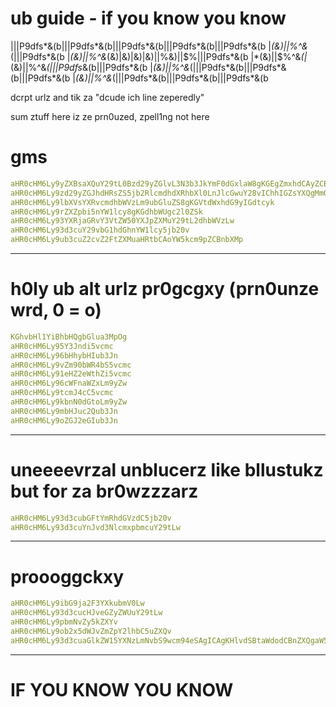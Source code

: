 # ub guide - if you know you know

|||P9dfs*&(b|||P9dfs*&(b|||P9dfs*&(b|||P9dfs*&(b|||P9dfs*&(b
|*(&)||$%^&*(||||)|||||P9dfs*&(bd|||P9dfs*&(b||||||P9dfs*&(b|||P9dfs*&(b|||P9dfs*&(b|||P9dfs*&(bP9dfs*&|||P9dfs*&(bdsf|base64decode.org|(|216.105.168.10||*(&)||$%^&*(|||P9dfs*&(b
|*(&)||$%^&*(|*(&)||$%^&*(&)|&)|&)|&)||$%&)||$%&)||$%|||P9dfs*&(b
|*(&)||$%^&*(|*(&)||$%^&*(*(|*(&)||$%^&*(|||P9dfs*&(b|||P9dfs*&(b
|*(&)||$%^&*(|*(&)||$%^&*(|||P9dfs*&(b|||P9dfs*&(b|||P9dfs*&(b
|*(&)||$%^&*(|*(&)||$%^&*(|||P9dfs*&(b|||P9dfs*&(b|||P9dfs*&(b

dcrpt urlz and tik za "dcude ich line zeperedly"

sum ztuff here iz ze prn0uzed, zpell1ng not here


# gms
```yaml
aHR0cHM6Ly9yZXBsaXQuY29tL0Bzd29yZGlvL3N3b3JkYmF0dGxlaW8gKGEgZmxhdCAyZCBzd29yZCBnYW1lKQ
aHR0cHM6Ly9zd29yZGJhdHRsZS5jb2RlcmdhdXRhbXl0LnJlcGwuY28vIChhIGZsYXQgMmQgc3dvcmQgZ2FtZSk
aHR0cHM6Ly9lbXVsYXRvcmdhbWVzLm9ubGluZS8gKGVtdWxhdG9yIGdtcyk
aHR0cHM6Ly9rZXZpbi5nYW1lcy8gKGdhbWUgc2l0ZSk
aHR0cHM6Ly93YXRjaGRvY3VtZW50YXJpZXMuY29tL2dhbWVzLw
aHR0cHM6Ly93d3cuY29vbG1hdGhnYW1lcy5jb20v
aHR0cHM6Ly9ub3cuZ2cvZ2FtZXMuaHRtbCAoYW5kcm9pZCBnbXMp
```
-----------------


# h0ly ub alt urlz pr0gcgxy (prn0unze wrd, 0 = o)
```yaml
KGhvbHl1YiBhbHQgbGlua3MpOg
aHR0cHM6Ly95Y3Jndi5vcmc
aHR0cHM6Ly96bHhybHIub3Jn
aHR0cHM6Ly9vZm90bWR4bS5vcmc
aHR0cHM6Ly91eHZ2eWthZi5vcmc
aHR0cHM6Ly96cWFnaWZxLm9yZw
aHR0cHM6Ly9tcmJ4cC5vcmc
aHR0cHM6Ly9kbnN0dGtoLm9yZw
aHR0cHM6Ly9mbHJuc2Qub3Jn
aHR0cHM6Ly9oZGJ2eGIub3Jn
```
--------------------


# uneeeevrzal unblucerz like bllustukz but for za br0wzzzarz
```yaml
aHR0cHM6Ly93d3cubGFtYmRhdGVzdC5jb20v
aHR0cHM6Ly93d3cuYnJvd3NlcmxpbmcuY29tLw
```
-------------------


# proooggckxy
```yaml
aHR0cHM6Ly9ibG9ja2F3YXkubmV0Lw
aHR0cHM6Ly93d3cucHJveGZyZWUuY29tLw
aHR0cHM6Ly9pbmNvZy5kZXYv
aHR0cHM6Ly9ob2x5dWJvZmZpY2lhbC5uZXQv
aHR0cHM6Ly93d3cuaGlkZW15YXNzLmNvbS9wcm94eSAgICAgKHlvdSBtaWdodCBnZXQgaW50byB0cm91YmxlIGZvciB0aGlzIGxpbmsgYmVjYXVzZSBpdCBoYXMgYSBzZW5zaXRpdmUgd29yZCk
```
------------------



# IF YOU KNOW YOU KNOW
